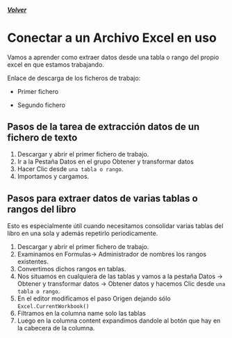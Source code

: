 ##### [Volver](/Curso-de-Herramientas-analiticas-para-auditoria-I/pages/Indice_curso.html)
<script src="https://kit.fontawesome.com/065728df02.js" crossorigin="anonymous"></script>

# Conectar a un Archivo Excel en uso
 
Vamos a aprender como extraer datos desde una tabla o rango del propio excel en que estamos trabajando.

Enlace de descarga de los ficheros de trabajo:  

* Primer fichero <a href="/Curso-de-Herramientas-analiticas-para-auditoria-I/downloads/3.Ventas_Por_Pais_1.xlsx"><i class="fas fa-file-excel"></i> </a>

* Segundo fichero <a href="/Curso-de-Herramientas-analiticas-para-auditoria-I/downloads/3.Ventas_Por_Pais_2.xlsx"><i class="fas fa-file-excel"></i> </a>


## Pasos de la tarea de extracción datos de un fichero de texto

1. Descargar y abrir el primer fichero de trabajo.
2. Ir a la Pestaña Datos en el grupo Obtener y transformar datos
3. Hacer Clic desde `una tabla o rango`.
4. Importamos y cargamos.

## Pasos para extraer datos de varias tablas o rangos del libro

Esto es especialmente útil cuando necesitamos consolidar varias tablas del libro en una sola y además repetirlo periodicamente.

1. Descargar y abrir el primer fichero de trabajo.
2. Examinamos en Formulas-> Administrador de nombres los rangos existentes.
3. Convertimos dichos rangos en tablas.
4. Nos situamos en cualquiera de las tablas y vamos a la pestaña Datos -> Obtener y transformar datos -> Obtener datos y hacemos Clic desde `una tabla o rango`.
5. En el editor modificamos el paso Origen dejando sólo `Excel.CurrentWorkbook()`
6. Filtramos en la columna name solo las tablas
7. Luego en la columna content expandimos dandole al botón que hay en la cabecera de la columna.